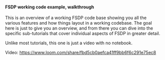 #### FSDP working code example, walkthrough

This is an overview of a working FSDP code base showing you all the various features and how things layout in a working codebase.
The goal here is just to give you an overview, and from there you can dive into the specific sub-tutorials that cover individual aspects of 
FSDP in greater detail.

Unlike most tutorials, this one is just a video with no notebook. 

Video: https://www.loom.com/share/fbd5cb0aefca41ff9bb6f6c291e75ec8
